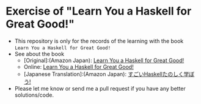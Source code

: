 # Exercise of "Learn You a Haskell for Great Good!"
* This repository is only for the records of the learning with the book `Learn You a Haskell for Great Good!`
* See about the book
  * [Original]:(Amazon Japan): [Learn You a Haskell for Great Good!](http://www.amazon.co.jp/gp/product/1593272839/ref=as_li_qf_sp_asin_tl?ie=UTF8&camp=247&creative=1211&creativeASIN=4774132640&linkCode=as2&tag=gunjinikkisol-22)
  * Online: [Learn You a Haskell for Great Good!](http://learnyouahaskell.com/chapters)
  * [Japanese Translation]:(Amazon Japan): [すごいHaskellたのしく学ぼう!](http://www.amazon.co.jp/gp/product/4274068854/ref=as_li_qf_sp_asin_tl?ie=UTF8&camp=247&creative=1211&creativeASIN=4774132640&linkCode=as2&tag=gunjinikkisol-22)
* Please let me know or send me a pull request if you have any better solutions/code.

